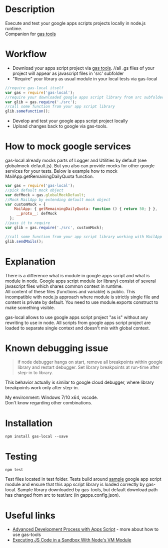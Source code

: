 # Description

Execute and test your google apps scripts projects locally in node.js runtime.     
Companion for [gas tools](https://www.npmjs.com/package/node-google-apps-script)

# Workflow

- Download your apps script project via [gas tools](https://www.npmjs.com/package/node-google-apps-script). 
//all .gs files of your project will appear as javascript files in 'src' subfolder
- "Require" your library as usual module in your local tests via gas-local
```javascript
//require gas-local itself
var gas = require('gas-local');
//require your downloaded google apps script library from src subfolder as normal module   
var glib = gas.require('./src');
//call some function from your app script library 
glib.somefunction();
```
- Develop and test your google apps script project locally
- Upload changes back to google via gas-tools. 

# How to mock google services
gas-local already mocks parts of Logger and Utilities by default (see globalmock-default.js).
But you also can provide mocks for other google services for your tests. 
Below is example how to mock MailApp.getRemainingDailyQuota function.  

```javascript
var gas = require('gas-local');
//pick default mock object
var defMock = gas.globalMockDefault;
//Mock MailApp by extending default mock object
var customMock = { 
    MailApp: { getRemainingDailyQuota: function () { return 50; } },
     __proto__: defMock 
  };
//pass it to require
var glib = gas.require('./src', customMock);

//call some function from your app script library working with MailApp 
glib.sendMails();
```

# Explanation

There is a difference what is module in google apps script and what is module in node. 
Google apps script module (or library) consist of several javascript files which shares common context in runtime.  
All content of these files (functions and variable) is public. This incompatible with node.js approach where module is strictly single file and content is private by default. You need to use module.exports construct to make something visible.

gas-local allows to use google apps script project "as is" without any rewriting to use in node. All scripts from google apps script project are loaded to separate single context and doesn't mix with global context.

# Known debugging issue

> if node debugger hangs on start, remove all breakpoints within google library and restart debugger. 
> Set library breakpoints at run-time after step-in to library.        

This behavior actually is similar to google cloud debugger, where library breakpoints work only after step-in.  

My environment: Windows 7/10 x64, vscode.   
Don't know regarding other combinations.

# Installation
```
npm install gas-local --save
```

# Testing
```
npm test
```

Test files located in test folder. Tests build around [sample](https://script.google.com/d/1rbgTsrQ2tYUWtKsc6rwke2OMbs2ElmAhi86uf38YM_efLUIRU2MjWSFq/edit?usp=sharing) google app script module and ensure that this app script library is loaded correctly by gas-local.
Sample library downloaded by gas-tools, but default download path has changed from src to test/src (in gapps.config.json).

# Useful links

- [Advanced Development Process with Apps Script](http://googleappsdeveloper.blogspot.ru/2015/12/advanced-development-process-with-apps.html) - more about how to use gas-tools 
- [Executing JS Code in a Sandbox With Node's VM Module](https://60devs.com/executing-js-code-with-nodes-vm-module.html)




